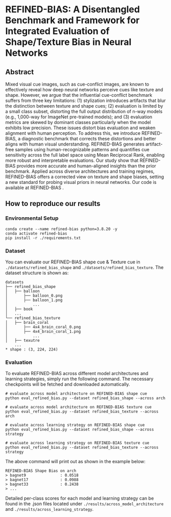 # REFINED-BIAS: A Disentangled Benchmark and Framework for Integrated Evaluation of Shape/Texture Bias in Neural Networks


## Abstract
Mixed visual cue images, such as cue-conflict images, are known to effectively
reveal how deep neural networks perceive cues like texture and shape. However, we argue that the influential cue-conflict benchmark suffers from three key limitations: (1) stylization introduces artifacts that blur the distinction between texture and shape cues; (2) evaluation is limited by a small class subset, distorting the full output distribution of n-way models (e.g., 1,000-way for ImageNet pre-trained models); and (3) evaluation metrics are skewed by dominant classes particularly when the model exhibits low precision. These issues distort bias evaluation and weaken alignment with human perception. To address this, we introduce REFINED-BIAS, a diagnostic benchmark that corrects these distortions and better aligns with human visual understanding. REFINED-BIAS generates artifact-free samples using human-recognizable patterns and quantifies cue sensitivity across the full label space using Mean Reciprocal Rank, enabling more robust and interpretable evaluations. Our study show that REFINED-BIAS provides more accurate and human-aligned insights than the prior benchmark. Applied across diverse architectures and training regimes, REFINED-BIAS offers a corrected view on texture and shape biases, setting a new standard for probing visual priors in neural networks. Our code is available at REFINED-BIAS .

## How to reproduce our results
### Environmental Setup <!-- 수정해야 됨 -->
```
conda create --name refined-bias python=3.8.20 -y
conda activate refined-bias
pip install -r ./requirements.txt
```

### Dataset
You can evaluate our REFINED-BIAS shape cue & Texture cue in `./datasets/refined_bias_shape` and `./datasets/refined_bias_texture`. The dataset structure is shown as:
```
datasets
├── refined_bias_shape
│   ├── balloon
│       ├── balloon_0.png
│       ├── balloon_1.png
│           ...
│   ├── book
│   ...
└── refined_bias_texture
│   ├── brain_coral
│       ├── 4x4_brain_coral_0.png
│       ├── 4x4_brain_coral_1.png
│           ...
│   ├── texutre
    ...
* shape : (3, 224, 224) 
```
### Evaluation
To evaluate REFINED-BIAS across different model architectures and learning strategies, simply run the following command. The necessary checkpoints will be fetched and downloaded automatically.
```
# evaluate across model architecture on REFINED-BIAS shape cue
python eval_refined_bias.py --dataset refined_bias_shape --across arch

# evaluate across model architecture on REFINED-BIAS texture cue
python eval_refined_bias.py --dataset refined_bias_texture --across arch

# evaluate across learning strategy on REFINED-BIAS shape cue
python eval_refined_bias.py --dataset refined_bias_shape --across strategy

# evaluate across learning strategy on REFINED-BIAS texture cue
python eval_refined_bias.py --dataset refined_bias_texture --across strategy

```
The above command will print out as shown in the example below:
```
REFINED-BIAS Shape Bias on arch
> bagnet9               : 0.0518
> bagnet17              : 0.0988
> bagnet33              : 0.2438
> ...
```
Detailed per-class scores for each model and learning strategy can be found in the .json files located under `./results/across_model_architecture` and `./results/across_learning_strategy`.
